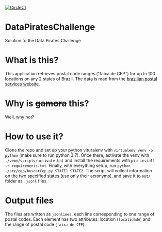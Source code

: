 [![CircleCI](https://circleci.com/gh/JCaye/DataPiratesChallenge/tree/master.svg?style=svg)](https://circleci.com/gh/JCaye/DataPiratesChallenge/tree/master)

# DataPiratesChallenge
Solution to the Data Pirates Challenge

# What is this?
This application retrieves postal code ranges ("faixa de CEP") for up to 100 locations on any 2 states of Brazil. The data is read from the [brazilian postal services website](http://www.buscacep.correios.com.br/sistemas/buscacep/ResultadoBuscaFaixaCEP.cfm).

# Why is <del>gamora</del> this?
Well, why not?

# How to use it?
Clone the repo and set up your python vituralenv with `virtualenv venv -p python` (make sure to run python 3.7). Once there, activate the venv with `./venv/scripts/activate.bat` and install the requirements with `pip install -r requirements.txt`.
Finally, with everything setup, run `python ./src/cep/buscarCep.py STATE1 STATE2`. The script will collect information on the two specified states (use only their acronyms), and save it to `out/` folder as `.jsonl` files.

# Output files
The files are written as `jsonlines`, each line corresponding to one range of postal codes. Each element has two attributes: location (`localidade`) and the range of postal code (`faixa de CEP`).

